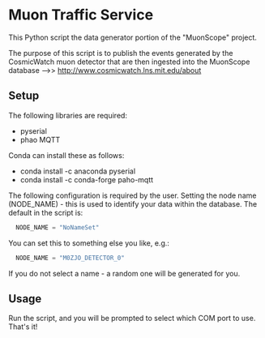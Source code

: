 
# Muon Traffic Service

This Python script the data generator portion of the "MuonScope" project.

The purpose of this script is to publish the events generated by the CosmicWatch muon detector that are then ingested into the MuonScope database -->> http://www.cosmicwatch.lns.mit.edu/about 


## Setup

The following libraries are required:
- pyserial
- phao MQTT

Conda can install these as follows: 
- conda install -c anaconda pyserial
- conda install -c conda-forge paho-mqtt

The following configuration is required by the user.
Setting the node name (NODE_NAME) - this is used to identify your data within the database.
The default in the script is:
```python 
  NODE_NAME = "NoNameSet"
```
You can set this to something else you like, e.g.:
```python
  NODE_NAME = "M0ZJO_DETECTOR_0"
```
If you do not select a name - a random one will be generated for you.

## Usage

Run the script, and you will be prompted to select which COM port to use. That's it!
